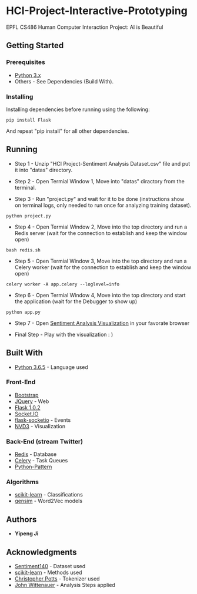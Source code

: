 # HCI-Project-Interactive-Prototyping

EPFL CS486 Human Computer Interaction Project: AI is Beautiful

## Getting Started

### Prerequisites

* [Python 3.x](https://www.python.org/)
* Others - See Dependencies (Build With).

### Installing

Installing dependencies before running using the following:

```
pip install Flask
```

And repeat "pip install" for all other dependencies.

## Running

* Step 1 - Unzip "HCI Project-Sentiment Analysis Dataset.csv" file and put it into "datas" directory.

* Step 2 - Open Termial Window 1, Move into "datas" diractory from the terminal.

* Step 3 - Run "project.py" and wait for it to be done (instructions show on terminal logs, only needed to run once for analyzing training dataset).

```
python project.py
```

* Step 4 - Open Termial Window 2, Move into the top directory and run a Redis server (wait for the connection to establish and keep the window open)

```
bash redis.sh
```

* Step 5 - Open Termial Window 3, Move into the top directory and run a Celery worker (wait for the connection to establish and keep the window open)

```
celery worker -A app.celery --loglevel=info
```

* Step 6 - Open Termial Window 4, Move into the top directory and start the application (wait for the Debugger to show up)

```
python app.py
```

* Step 7 - Open [Sentiment Analysis Visualization](http://127.0.0.1:5000/) in your favorate browser

* Final Step - Play with the visualization : )

## Built With

* [Python 3.6.5](https://www.python.org/) - Language used
### Front-End
* [Bootstrap](https://getbootstrap.com/)  
* [JQuery](http://jquery.com/) - Web
* [Flask 1.0.2](http://flask.pocoo.org/docs/1.0/installation/)  
* [Socket.IO](https://socket.io/) 
* [flask-socketio](https://flask-socketio.readthedocs.io/en/latest/) - Events
* [NVD3](http://nvd3.org/) - Visualization
### Back-End (stream Twitter)
* [Redis](https://redis.io/) - Database
* [Celery](http://www.celeryproject.org/) - Task Queues
* [Python-Pattern](https://github.com/clips/pattern) 
### Algorithms
* [scikit-learn](http://scikit-learn.org/stable/) - Classifications
* [gensim](https://radimrehurek.com/gensim/) - Word2Vec models 

## Authors

* **Yipeng Ji** 

## Acknowledgments

* [Sentiment140](http://help.sentiment140.com/for-students) - Dataset used
* [scikit-learn](http://scikit-learn.org/stable/) - Methods used
* [Christopher Potts](http://sentiment.christopherpotts.net/code-data/happyfuntokenizing.py) - Tokenizer used
* [John Wittenauer](https://github.com/jdwittenauer) - Analysis Steps applied


